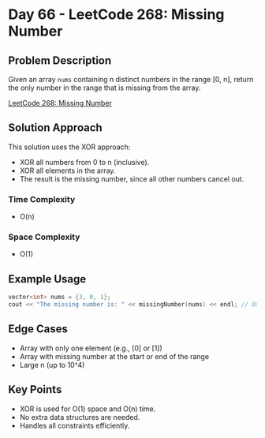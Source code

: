 # Day 66 - LeetCode 268: Missing Number

## Problem Description

Given an array `nums` containing n distinct numbers in the range [0, n], return the only number in the range that is missing from the array.

[LeetCode 268: Missing Number](https://leetcode.com/problems/missing-number/)

## Solution Approach

This solution uses the XOR approach:

- XOR all numbers from 0 to n (inclusive).
- XOR all elements in the array.
- The result is the missing number, since all other numbers cancel out.

### Time Complexity

- O(n)

### Space Complexity

- O(1)

## Example Usage

```cpp
vector<int> nums = {3, 0, 1};
cout << "The missing number is: " << missingNumber(nums) << endl; // Output: 2
```

## Edge Cases

- Array with only one element (e.g., [0] or [1])
- Array with missing number at the start or end of the range
- Large n (up to 10^4)

## Key Points

- XOR is used for O(1) space and O(n) time.
- No extra data structures are needed.
- Handles all constraints efficiently.
